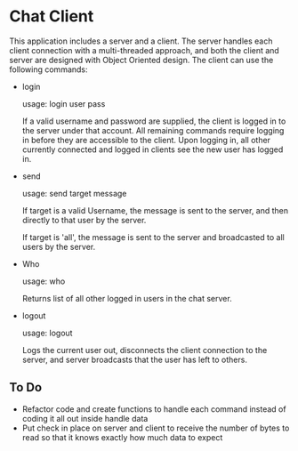# Chat Client

This application includes a server and a client. The server handles each client connection with a multi-threaded approach, and both the client and server are designed with Object Oriented design.
The client can use the following commands:

- login

    usage: login user pass
    
    If a valid username and password are supplied, the client is logged in to the server under that account. All remaining commands require logging in before they are accessible to the client.
    Upon logging in, all other currently connected and logged in clients see the new user has logged in.

- send

    usage: send target message
    
    If target is a valid Username, the message is sent to the server, and then directly to that user by the server.
    
    If target is 'all', the message is sent to the server and broadcasted to all users by the server.

- Who

    usage: who

    Returns list of all other logged in users in the chat server.

- logout

    usage: logout

    Logs the current user out, disconnects the client connection to the server, and server broadcasts that the user has left to others.
    
## To Do

- Refactor code and create functions to handle each command instead of coding it all out inside handle data
- Put check in place on server and client to receive the number of bytes to read so that it knows exactly 
  how much data to expect